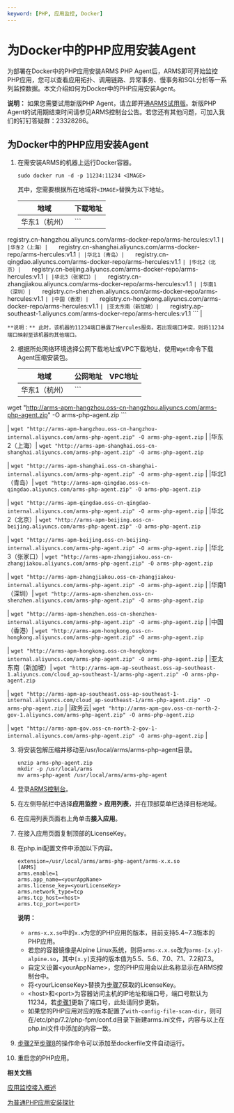 ```yaml
---
keyword: [PHP, 应用监控, Docker]
---
```


# 为Docker中的PHP应用安装Agent

为部署在Docker中的PHP应用安装ARMS PHP Agent后，ARMS即可开始监控PHP应用，您可以查看应用拓扑、调用链路、异常事务、慢事务和SQL分析等一系列监控数据。本文介绍如何为Docker中的PHP应用安装Agent。

**说明：** 如果您需要试用新版PHP Agent，请立即开通[ARMS试用版](https://common-buy.aliyun.com/?&commodityCode=arms#/open)。新版PHP Agent的试用期结束时间请参见ARMS控制台公告。若您还有其他问题，可加入我们的钉钉答疑群：23328286。

## 为Docker中的PHP应用安装Agent

1.  在需安装ARMS的机器上运行Docker容器。

    ```
    sudo docker run -d -p 11234:11234 <IMAGE>
    ```

    其中，您需要根据所在地域将`<IMAGE>`替换为以下地址。

    |地域|下载地址|
    |--|----|
    |华东1（杭州）|    ```
registry.cn-hangzhou.aliyuncs.com/arms-docker-repo/arms-hercules:v1.1
    ``` |
    |华东2（上海）|    ```
registry.cn-shanghai.aliyuncs.com/arms-docker-repo/arms-hercules:v1.1
    ``` |
    |华北1（青岛）|    ```
registry.cn-qingdao.aliyuncs.com/arms-docker-repo/arms-hercules:v1.1
    ``` |
    |华北2（北京）|    ```
registry.cn-beijing.aliyuncs.com/arms-docker-repo/arms-hercules:v1.1
    ``` |
    |华北3（张家口）|    ```
registry.cn-zhangjiakou.aliyuncs.com/arms-docker-repo/arms-hercules:v1.1
    ``` |
    |华南1（深圳）|    ```
registry.cn-shenzhen.aliyuncs.com/arms-docker-repo/arms-hercules:v1.1
    ``` |
    |中国（香港）|    ```
registry.cn-hongkong.aliyuncs.com/arms-docker-repo/arms-hercules:v1.1
    ``` |
    |亚太东南（新加坡）|    ```
registry.ap-southeast-1.aliyuncs.com/arms-docker-repo/arms-hercules:v1.1
    ``` |

    **说明：** 此时，该机器的11234端口暴露了Hercules服务。若出现端口冲突，则将11234端口映射至该机器的其他端口。

2.  根据所处网络环境选择公网下载地址或VPC下载地址，使用`Wget`命令下载Agent压缩安装包。

    |地域|公网地址|VPC地址|
    |--|----|-----|
    |华东1（杭州）|    ```
wget "http://arms-apm-hangzhou.oss-cn-hangzhou.aliyuncs.com/arms-php-agent.zip" -O arms-php-agent.zip
    ```

|    ```
wget "http://arms-apm-hangzhou.oss-cn-hangzhou-internal.aliyuncs.com/arms-php-agent.zip" -O arms-php-agent.zip
    ``` |
    |华东2（上海）|    ```
wget "http://arms-apm-shanghai.oss-cn-shanghai.aliyuncs.com/arms-php-agent.zip" -O arms-php-agent.zip
    ```

|    ```
wget "http://arms-apm-shanghai.oss-cn-shanghai-internal.aliyuncs.com/arms-php-agent.zip" -O arms-php-agent.zip
    ``` |
    |华北1（青岛）|    ```
wget "http://arms-apm-qingdao.oss-cn-qingdao.aliyuncs.com/arms-php-agent.zip" -O arms-php-agent.zip
    ```

|    ```
wget "http://arms-apm-qingdao.oss-cn-qingdao-internal.aliyuncs.com/arms-php-agent.zip" -O arms-php-agent.zip
    ``` |
    |华北2（北京）|    ```
wget "http://arms-apm-beijing.oss-cn-beijing.aliyuncs.com/arms-php-agent.zip" -O arms-php-agent.zip
    ```

|    ```
wget "http://arms-apm-beijing.oss-cn-beijing-internal.aliyuncs.com/arms-php-agent.zip" -O arms-php-agent.zip
    ``` |
    |华北3（张家口）|    ```
wget "http://arms-apm-zhangjiakou.oss-cn-zhangjiakou.aliyuncs.com/arms-php-agent.zip" -O arms-php-agent.zip
    ```

|    ```
wget "http://arms-apm-zhangjiakou.oss-cn-zhangjiakou-internal.aliyuncs.com/arms-php-agent.zip" -O arms-php-agent.zip
    ``` |
    |华南1（深圳）|    ```
wget "http://arms-apm-shenzhen.oss-cn-shenzhen.aliyuncs.com/arms-php-agent.zip" -O arms-php-agent.zip
    ```

|    ```
wget "http://arms-apm-shenzhen.oss-cn-shenzhen-internal.aliyuncs.com/arms-php-agent.zip" -O arms-php-agent.zip
    ``` |
    |中国（香港）|    ```
wget "http://arms-apm-hongkong.oss-cn-hongkong.aliyuncs.com/arms-php-agent.zip" -O arms-php-agent.zip
    ```

|    ```
wget "http://arms-apm-hongkong.oss-cn-hongkong-internal.aliyuncs.com/arms-php-agent.zip" -O arms-php-agent.zip
    ``` |
    |亚太东南（新加坡）|    ```
wget "http://arms-apm-ap-southeast.oss-ap-southeast-1.aliyuncs.com/cloud_ap-southeast-1/arms-php-agent.zip" -O arms-php-agent.zip
    ```

|    ```
wget "http://arms-apm-ap-southeast.oss-ap-southeast-1-internal.aliyuncs.com/cloud_ap-southeast-1/arms-php-agent.zip" -O arms-php-agent.zip
    ``` |
    |政务云|    ```
wget "http://arms-apm-gov.oss-cn-north-2-gov-1.aliyuncs.com/arms-php-agent.zip" -O arms-php-agent.zip
    ```

|    ```
wget "http://arms-apm-gov.oss-cn-north-2-gov-1-internal.aliyuncs.com/arms-php-agent.zip" -O arms-php-agent.zip
    ``` |

3.  将安装包解压缩并移动至/usr/local/arms/arms-php-agent目录。

    ```
    unzip arms-php-agent.zip
    mkdir -p /usr/local/arms
    mv arms-php-agent /usr/local/arms/arms-php-agent
    ```

4.  登录[ARMS控制台](https://arms-ap-southeast-1.console.aliyun.com/#/home)。

5.  在左侧导航栏中选择**应用监控** \> **应用列表**，并在顶部菜单栏选择目标地域。

6.  在应用列表页面右上角单击**接入应用**。

7.  在接入应用页面复制顶部的LicenseKey。

8.  在php.ini配置文件中添加以下内容。

    ```
    extension=/usr/local/arms/arms-php-agent/arms-x.x.so
    [ARMS]
    arms.enable=1
    arms.app_name=<yourAppName>
    arms.license_key=<yourLicenseKey>
    arms.network_type=tcp
    arms.tcp_host=<host>
    arms.tcp_port=<port>
    ```

    **说明：**

    -   `arms-x.x.so`中的`x.x`为您的PHP应用的版本，目前支持5.4~7.3版本的PHP应用。
    -   若您的容器镜像是Alpine Linux系统，则将`arms-x.x.so`改为`arms-[x.y]-alpine.so`，其中`[x.y]`支持的版本值为5.5、5.6、7.0、7.1、7.2和7.3。
    -   自定义设置<yourAppName\>，您的PHP应用会以此名称显示在ARMS控制台中。
    -   将<yourLicenseKey\>替换为[步骤7](#step_2le_9mc_ckc)获取的LicenseKey。
    -   <host\>和<port\>为容器访问主机的IP地址和端口号，端口号默认为11234，若[步骤1](#step_lyt_uog_s4p)更新了端口号，此处请同步更新。
    -   如果您的PHP应用对应的版本配置了`with-config-file-scan-dir`，则可在/etc/php/7.2/php-fpm/conf.d目录下新建arms.ini文件，内容与以上在php.ini文件中添加的内容一致。
9.  [步骤2](#step_k2r_2sb_m0r)至[步骤8](#step_2hh_ahv_0qw)的操作命令可以添加至dockerfile文件自动运行。

10. 重启您的PHP应用。


**相关文档**  


[应用监控接入概述](/intl.zh-CN/应用监控/接入应用监控/应用监控接入概述.md)

[为普通PHP应用安装探针](/intl.zh-CN/应用监控/接入应用监控/开始监控PHP应用/为普通PHP应用安装探针.md)

